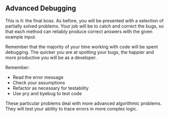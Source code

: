 ## Advanced Debugging

This is it: the final boss. As before, you will be presented with a selection of partially solved problems. Your job will be to catch and correct the bugs, so that each method can reliably produce correct answers with the given example input.

Remember that the majority of your time working with code will be spent debugging. The quicker you are at spotting your bugs, the happier and more productive you will be as a developer.

Remember:
- Read the error message
- Check your assumptions
- Refactor as necessary for testability
- Use pry and byebug to test code

These particular problems deal with more advanced algorithmic problems. They will test your ability to trace errors in more complex logic.
